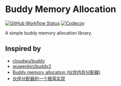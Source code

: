 # Buddy Memory Allocation

[![GitHub Workflow Status](https://img.shields.io/github/actions/workflow/status/maolonglong/zig-buddy2/zig.yml?label=ci)](https://github.com/maolonglong/zig-buddy2/actions/workflows/zig.yml)
[![Codecov](https://img.shields.io/codecov/c/github/maolonglong/zig-buddy2/main?logo=codecov)](https://codecov.io/gh/maolonglong/zig-buddy2)

A simple buddy memory allocation library.

## Inspired by

- [cloudwu/buddy](https://github.com/cloudwu/buddy)
- [wuwenbin/buddy2](https://github.com/wuwenbin/buddy2)
- [Buddy memory allocation (伙伴内存分配器)](https://blog.codingnow.com/2011/12/buddy_memory_allocation.html)
- [伙伴分配器的一个极简实现](https://coolshell.org/articles/10427.html/)
